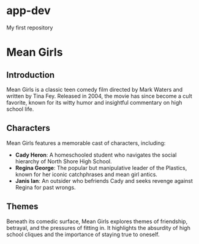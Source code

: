 # app-dev
My first repository
# Mean Girls

## Introduction
Mean Girls is a classic teen comedy film directed by Mark Waters and written by Tina Fey. Released in 2004, the movie has since become a cult favorite, known for its witty humor and insightful commentary on high school life.

## Characters
Mean Girls features a memorable cast of characters, including:
- **Cady Heron**: A homeschooled student who navigates the social hierarchy of North Shore High School.
- **Regina George**: The popular but manipulative leader of the Plastics, known for her iconic catchphrases and mean girl antics.
- **Janis Ian**: An outsider who befriends Cady and seeks revenge against Regina for past wrongs.

## Themes
Beneath its comedic surface, Mean Girls explores themes of friendship, betrayal, and the pressures of fitting in. It highlights the absurdity of high school cliques and the importance of staying true to oneself.
